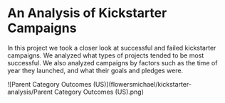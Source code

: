 # An Analysis of Kickstarter Campaigns

In this project we took a closer look at successful and failed kickstarter campaigns. We analyzed what types of projects tended to be most successful. We also analyzed campaigns by factors such as the time of year they launched, and what their goals and pledges were.


![Parent Category Outcomes (US)](flowersmichael/kickstarter-analysis/Parent Category Outcomes (US).png)

